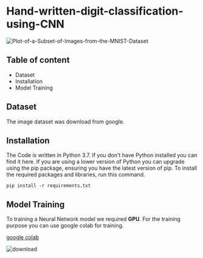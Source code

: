 # Hand-written-digit-classification-using-CNN

![Plot-of-a-Subset-of-Images-from-the-MNIST-Dataset](https://user-images.githubusercontent.com/46066018/86726105-e37c3300-c047-11ea-895d-845b650562f6.png)

## Table of content
- Dataset
- Installation
- Model Training


## Dataset
  The image dataset was download from google.

## Installation
 
 
The Code is written in Python 3.7. If you don't have Python installed you can find it here. If you are using a lower version of Python you can upgrade using the pip package, ensuring you have the latest version of pip. To install the required packages and libraries, run this command.

    pip install -r requirements.txt

## Model Training
   To training a Neural Network model we required **GPU**. For the training purpose you can use google colab for training.
   
   [google colab](https://colab.research.google.com/)
   
   ![download](https://user-images.githubusercontent.com/46066018/86727471-18d55080-c049-11ea-815a-7d51f9eabf41.jpeg)


